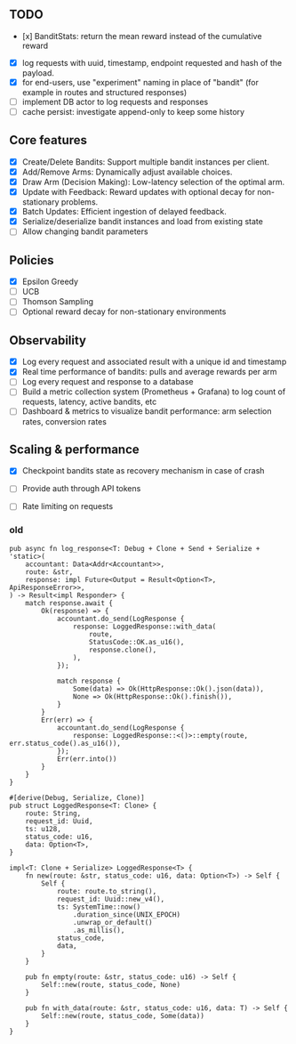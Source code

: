 ## TODO

- [x] BanditStats: return the mean reward instead of the cumulative reward
- [x] log requests with uuid, timestamp, endpoint requested and hash of the payload.
- [x] for end-users, use "experiment" naming in place of "bandit" (for example in routes and structured responses)
- [ ] implement DB actor to log requests and responses
- [ ] cache persist: investigate append-only to keep some history

## Core features

- [x] Create/Delete Bandits: Support multiple bandit instances per client.
- [x] Add/Remove Arms: Dynamically adjust available choices.
- [x] Draw Arm (Decision Making): Low-latency selection of the optimal arm.
- [x] Update with Feedback: Reward updates with optional decay for non-stationary problems.
- [x] Batch Updates: Efficient ingestion of delayed feedback.
- [x] Serialize/deserialize bandit instances and load from existing state
- [ ] Allow changing bandit parameters

## Policies

- [x] Epsilon Greedy
- [ ] UCB
- [ ] Thomson Sampling
- [ ] Optional reward decay for non-stationary environments

## Observability

- [x] Log every request and associated result with a unique id and timestamp
- [x] Real time performance of bandits: pulls and average rewards per arm
- [ ] Log every request and response to a database
- [ ] Build a metric collection system (Prometheus + Grafana) to log count of requests, latency, active bandits, etc
- [ ] Dashboard & metrics to visualize bandit performance: arm selection rates, conversion rates

## Scaling & performance

- [x] Checkpoint bandits state as recovery mechanism in case of crash
- [ ] Provide auth through API tokens
- [ ] Rate limiting on requests


### old
```
pub async fn log_response<T: Debug + Clone + Send + Serialize + 'static>(
    accountant: Data<Addr<Accountant>>,
    route: &str,
    response: impl Future<Output = Result<Option<T>, ApiResponseError>>,
) -> Result<impl Responder> {
    match response.await {
        Ok(response) => {
            accountant.do_send(LogResponse {
                response: LoggedResponse::with_data(
                    route,
                    StatusCode::OK.as_u16(),
                    response.clone(),
                ),
            });

            match response {
                Some(data) => Ok(HttpResponse::Ok().json(data)),
                None => Ok(HttpResponse::Ok().finish()),
            }
        }
        Err(err) => {
            accountant.do_send(LogResponse {
                response: LoggedResponse::<()>::empty(route, err.status_code().as_u16()),
            });
            Err(err.into())
        }
    }
}

#[derive(Debug, Serialize, Clone)]
pub struct LoggedResponse<T: Clone> {
    route: String,
    request_id: Uuid,
    ts: u128,
    status_code: u16,
    data: Option<T>,
}

impl<T: Clone + Serialize> LoggedResponse<T> {
    fn new(route: &str, status_code: u16, data: Option<T>) -> Self {
        Self {
            route: route.to_string(),
            request_id: Uuid::new_v4(),
            ts: SystemTime::now()
                .duration_since(UNIX_EPOCH)
                .unwrap_or_default()
                .as_millis(),
            status_code,
            data,
        }
    }

    pub fn empty(route: &str, status_code: u16) -> Self {
        Self::new(route, status_code, None)
    }

    pub fn with_data(route: &str, status_code: u16, data: T) -> Self {
        Self::new(route, status_code, Some(data))
    }
}
```